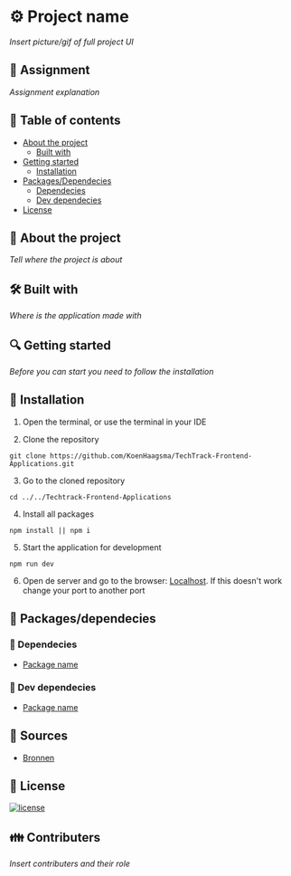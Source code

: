 
# ⚙ Project name

*Insert picture/gif of full project UI*
## 📂 Assignment
*Assignment explanation*

## 🧾 Table of contents
-   [About the project](##About-the-project)
      * [Built with](###Built-with)
-   [Getting started](##Getting-started)
      * [Installation](##Installation)
-   [Packages/Dependecies](##Packages/dependecies)
      * [Dependecies](##Dependecies)
      * [Dev dependecies](##Dev-dependecies)
-   [License](##License)

## 📖 About the project
*Tell where the project is about*

## 🛠 Built with
*Where is the application made with*

## 🔍 Getting started
*Before you can start you need to follow the installation*

## 🔨 Installation
1. Open the terminal, or use the terminal in your IDE

2. Clone the repository
```
git clone https://github.com/KoenHaagsma/TechTrack-Frontend-Applications.git
```
3. Go to the cloned repository
```
cd ../../Techtrack-Frontend-Applications
```
4. Install all packages
```
npm install || npm i
```
5. Start the application for development
```
npm run dev
```
6. Open de server and go to the browser: [Localhost](http://localhost:3000/). If this doesn't work change your port to another port

## 🧰 Packages/dependecies

### 🧱 Dependecies
- [Package name]()
### 🧱 Dev dependecies
- [Package name]()

## 📑 Sources
- [Bronnen]()

## 🔖 License
[![license](https://img.shields.io/github/license/DAVFoundation/captain-n3m0.svg?style=flat-square)]()

## 👪 Contributers
*Insert contributers and their role*
